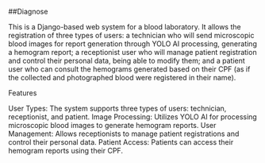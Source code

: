 ##Diagnose

This is a Django-based web system for a blood laboratory. It allows the registration of three types of users: a technician who will send microscopic blood images for report generation through YOLO AI processing, generating a hemogram report; a receptionist user who will manage patient registration and control their personal data, being able to modify them; and a patient user who can consult the hemograms generated based on their CPF (as if the collected and photographed blood were registered in their name).

Features

User Types: The system supports three types of users: technician, receptionist, and patient.
Image Processing: Utilizes YOLO AI for processing microscopic blood images to generate hemogram reports.
User Management: Allows receptionists to manage patient registrations and control their personal data.
Patient Access: Patients can access their hemogram reports using their CPF.
